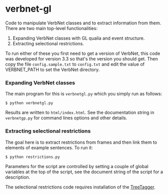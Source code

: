 # verbnet-gl

Code to manipulate VerbNet classes and to extract information from them. There are two main top-level functionalities:

1. Expanding VerbNet classes with GL qualia and event structure.
2. Extracting selectional restrictions.

To run either of these you first need to get a version of VerbNet, this code was developed for version 3.3 so that's the version you should get. Then copy the file `config.sample.txt` to `config.txt` and edit the value of VERBNET_PATH to set the VerbNet directory.


### Expanding VerbNet classes

The main program for this is `verbnetgl.py` which you simply run as follows:

```
$ python verbnetgl.py
```

Results are written to `html/index.html`. See the documentation string in `verbnetgp.py` for command lines options and other details.


### Extracting selectional restrictions

The goal here is to extract restrictions from frames and then link them to elements of example sentences. To run it:

```
$ python restrictions.py
```

Parameters for the script are controlled by setting a couple of global variables at the top of the script, see the document string of the script for a description.

The selectional restrictions code requires installation of the [TreeTagger](http://www.cis.uni-muenchen.de/~schmid/tools/TreeTagger/).

